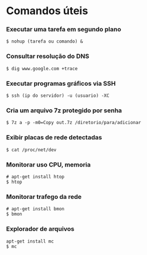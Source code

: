 # Comandos úteis

### Executar uma tarefa em segundo plano

```
$ nohup (tarefa ou comando) &
```

### Consultar resolução do DNS

```
$ dig www.google.com +trace
```

### Executar programas gráficos via SSH

```
$ ssh (ip do servidor) -u (usuario) -XC
```

### Cria um arquivo 7z protegido por senha

```
$ 7z a -p -m0=Copy out.7z /diretorio/para/adicionar
```

### Exibir placas de rede detectadas

```
$ cat /proc/net/dev
```

### Monitorar uso CPU, memoria

```
# apt-get install htop
$ htop
```

### Monitorar trafego da rede

```
# apt-get install bmon
$ bmon
```

### Explorador de arquivos

```
apt-get install mc
$ mc
```
